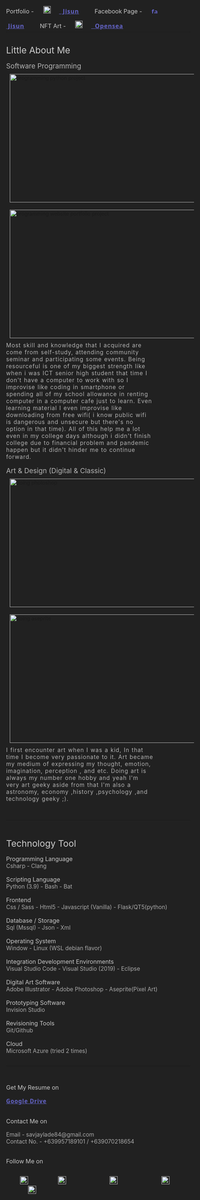 <html style=" color-scheme:dark !important;background-color: rgb(33,33,33);">
<meta name="color scheme" content="dark">
</br>
</br>
</br>

<p style="font-size:1.15em;color:rgba(200,200,200,1);padding: 0px;margin:0px;"> 
Portfolio - &nbsp;<a style="letter-spacing:1px;font-weight:700;font-family:'segoe ui';color:rgb(100,100,200);padding-right:10px;margin:10px;" href="https://savjaylade84.github.io/Jisun.github.io/"><image alt="jisun-logo" src="./images/jisun.svg" style="padding:10px 7px; margin-right:1em" width=20 height=20>&nbsp;&nbsp;Jisun</a> &nbsp;&nbsp;&nbsp; 
Facebook Page - &nbsp;<a style="letter-spacing:1px;font-weight:700;font-family:'segoe ui';color:rgb(100,100,200);padding-right:10px;margin:10px;" href="https://www.facebook.com/Jisun-102294825339373/"><image alt="facebook-logo" src="./images/facebook.png" style="padding:10px 7px;margin-right:1em;" width=18 height=16>&nbsp;Jisun</a> &nbsp;&nbsp;&nbsp;
NFT Art - &nbsp;<a style="letter-spacing:1px;font-weight:700;font-family:'segoe ui';color:rgb(100,100,200);padding-right:10px;margin:10px;" href="https://opensea.io/savjaylade/"><image alt="opensea-logo" src="./images/opensea.png" style="padding:10px 7px;margin-right:1em;" width=20 height=20>&nbsp;&nbsp;Opensea</a>
</h3>
<hr style="padding: 0px;margin:0px;" width="100%">
</br>
</br>

<p style="font-size:1.75em;color:rgba(205,205,205,1);padding: 0px;margin:0px;"> Little About Me </p>

</br>

<p style="font-size:1.35em;color:rgba(180,180,180,1);padding: 0px;margin:0px;">Software Programming </p>

<image src="./images/programming_sc.png" style="margin:10px 10px;" alt="programming python project" width=650 height=350> 
<image src="./images/programming_sc2.png" style="margin:10px 10px;" alt="programming website portfolio project" width=650 height=350>

<p style="font-size:1.1em;width:80%;letter-spacing:1px;word-spacing:1px;padding:.5em 1.5em .1em 1.5em;color:rgba(180,180,180,1);padding: 0px;margin:0px;">
    Most skill and knowledge that I acquired are come from self-study, attending community 
    seminar and participating some events. Being resourceful is one of my biggest strength like 
    when i was ICT senior high student that time I don't have a computer to work with so I
    improvise like coding in smartphone or spending all of my school allowance in renting 
    computer in a computer cafe just to learn. Even learning material I even improvise 
    like downloading from free wifi( i know public wifi is dangerous and unsecure but there's 
    no option in that time). All of this help me a lot even in my college days although i didn't 
    finish college due to financial problem and pandemic happen but it didn't hinder me 
    to continue forward.
</p>

</br>

<p style="font-size:1.35em;color:rgba(180,180,180,1);padding: 0px;margin:0px;">Art & Design (Digital & Classic)</p>

<image src="./images/edit.png" alt="doing photoshop" style="margin:10px 10px;"   width=650 height=350>
<image src="./images/edit2.png" alt="doing aseprite" style="margin:10px 10px;"  width=650 height=350>

<p style="font-size:1.1em;width:80%;letter-spacing:1px;word-spacing:1px;padding:.5em 1.5em .1em 1.5em;color:rgba(180,180,180,1);padding: 0px;margin:0px;">
    I first encounter art when I was a kid, In that time I become very passionate to it.
    Art became my medium of expressing my thought, emotion, imagination, perception
    , and etc. Doing art is always my number one hobby and yeah I'm very art geeky aside 
    from that I'm also a astronomy, economy ,history ,psychology ,and technology geeky ;).
</p>
</br>
</br>

<hr>
</br>
</br>

<p style="font-size:1.75em;color:rgba(205,205,205,1);padding: 0px;margin:0px;"> Technology Tool</p>

</br>

<p style="font-size:1.15em;color:rgba(200,200,200,1);padding: 0px;margin:0px;">Programming Language</p>
<p style="font-size:1.1em;color:rgba(170,170,170,1);padding: 0px;margin:0px;">Csharp - Clang</p>

</br>

<p style="font-size:1.15em;color:rgba(200,200,200,1);padding: 0px;margin:0px;">Scripting Language</p>
<p style="font-size:1.1em;color:rgba(170,170,170,1);padding: 0px;margin:0px;">Python (3.9) - Bash - Bat</p>

</br>


<p style="font-size:1.15em;color:rgba(200,200,200,1);padding: 0px;margin:0px;">Frontend</p>
<p style="font-size:1.1em;color:rgba(170,170,170,1);padding: 0px;margin:0px;">Css / Sass - Html5 - Javascript (Vanilla) - Flask/QT5(python)</p>

</br>

<p style="font-size:1.15em;color:rgba(200,200,200,1);padding: 0px;margin:0px;">Database / Storage</p>
<p style="font-size:1.1em;color:rgba(170,170,170,1);padding: 0px;margin:0px;">Sql (Mssql) - Json - Xml</p>

</br>

<p style="font-size:1.15em;color:rgba(200,200,200,1);padding: 0px;margin:0px;">Operating System</p>
<p style="font-size:1.1em;color:rgba(170,170,170,1);padding: 0px;margin:0px;">Window - Linux (WSL debian flavor)</p>

</br>

<p style="font-size:1.15em;color:rgba(200,200,200,1);padding: 0px;margin:0px;">Integration Development Environments</p>
<p style="font-size:1.1em;color:rgba(170,170,170,1);padding: 0px;margin:0px;">Visual Studio Code - Visual Studio (2019) - Eclipse</p>

</br>

<p style="font-size:1.15em;color:rgba(200,200,200,1);padding: 0px;margin:0px;">Digital Art Software</p>
<p style="font-size:1.1em;color:rgba(170,170,170,1);padding: 0px;margin:0px;">Adobe Illustrator - Adobe Photoshop - Aseprite(Pixel Art)</p>

</br>

<p style="font-size:1.15em;color:rgba(200,200,200,1);padding: 0px;margin:0px;">Prototyping Software</p>
<p style="font-size:1.1em;color:rgba(170,170,170,1);padding: 0px;margin:0px;">Invision Studio</p>

</br>

<p style="font-size:1.15em;color:rgba(200,200,200,1);padding: 0px;margin:0px;">Revisioning Tools</p>
<p style="font-size:1.1em;color:rgba(170,170,170,1);padding: 0px;margin:0px;">Git/Github</p>
</br>

<p style="font-size:1.15em;color:rgba(200,200,200,1);padding: 0px;margin:0px;">Cloud </p>
<p style="font-size:1.1em;color:rgba(170,170,170,1);padding: 0px;margin:0px;">Microsoft Azure (tried 2 times)</p>
</br>

<hr>

</br>
</br>

<p style="font-size:1.15em;color:rgba(200,200,200,1);padding: 0px;margin:0px;">Get My Resume on</p>
</br>
<p style="font-size:1.1em;color:rgba(170,170,170,1);padding: 0px;margin:0px;"> <a style="letter-spacing:1px;font-weight:700;font-family:'segoe ui';color:rgb(100,100,200);padding: 0px;margin:0px;" href="https://drive.google.com/file/d/1jqE7Q4zoNcbGpgAxGEDVQsFWSe7kCJn/view?usp=drivesdk">Google Drive </a></p>


</br>
</br>

<p style="font-size:1.15em;color:rgba(200,200,200,1);padding: 0px;margin:0px;">Contact Me on</p>
<br>
<p style="font-size:1.1em;color:rgba(170,170,170,1);padding: 0px;margin:0px;"> Email - savjaylade84@gmail.com </p>
<p style="font-size:1.1em;color:rgba(170,170,170,1);padding: 0px;margin:0px;"> Contact No. - +639957189101 / +639070218654</p>

</br>
</br>

<p style="font-size:1.15em;color:rgba(200,200,200,1);padding: 0px;margin:0px;"> Follow Me on </p>

</br>

<a style="letter-spacing:1px;font-weight:700;font-family:'segoe ui';color:rgb(100,100,200);padding: 0px 0px 0px 10px;margin:0px 0px 0px 2em;" href="https://www.facebook.com/jayson.deleon.393" style="margin:0px 0px"><image alt="facebook-logo" src="./images/facebook.png" style="padding:0px 10px 0px 0px " width=22 height=22></a>&nbsp;&nbsp;
&nbsp;&nbsp;
<a style="letter-spacing:1px;font-weight:700;font-family:'segoe ui';color:rgb(100,100,200);padding: 0px 10px;margin:0px 2em;" href="https://www.instagram.com/savjaylade84/" style="margin:0px 10px"><image alt="instagram-logo" src="./images/Instagram.png" style="padding:0px 10px " width=22 height=22></a>&nbsp;&nbsp;
&nbsp;&nbsp;
<a style="letter-spacing:1px;font-weight:700;font-family:'segoe ui';color:rgb(100,100,200);padding: 0px 10px;margin:0px 2em;" href="https://www.twitter.com/Johnjaysonbdel1" style="margin:0px 10px"><image alt="twitter-logo" src="./images/Twitter.png" style="padding:0px 10px " width=22 height=22></a>&nbsp;&nbsp;
&nbsp;&nbsp;
<a style="letter-spacing:1px;font-weight:700;font-family:'segoe ui';color:rgb(100,100,200);padding: 0px 10;margin:0px 2em;" href="https://www.linkedin.com/mwlite/in/john-jayson-de-leon-73532818b" style="margin:0px 10px"><image alt="linkedin-logo" src="./images/LinkedIn.png" style="padding:0px 10px " width=22 height=22></a>&nbsp;&nbsp;
&nbsp;&nbsp;
<a style="letter-spacing:1px;font-weight:700;font-family:'segoe ui';color:rgb(100,100,200);padding: 0px 10;margin:0px 2em;" href="https://www.github.com/savjaylade84/" style="margin:0px 10px"><image alt="github-logo" src="./images/github.png" style="padding:0px 10px" width=22 height=22></a>&nbsp;&nbsp;

</br>
</br>
